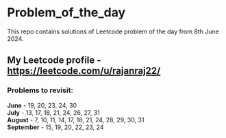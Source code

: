 # Problem_of_the_day

This repo contains solutions of Leetcode problem of the day from 8th June 2024.

## My Leetcode profile - https://leetcode.com/u/rajanraj22/

### Problems to revisit:

**June** - 19, 20, 23, 24, 30  
**July** - 13, 17, 18, 21, 24, 26, 27, 31  
**August** - 7, 10, 11, 14, 17, 18, 21, 24, 28, 29, 30, 31  
**September** - 15, 19, 20, 22, 23, 24
